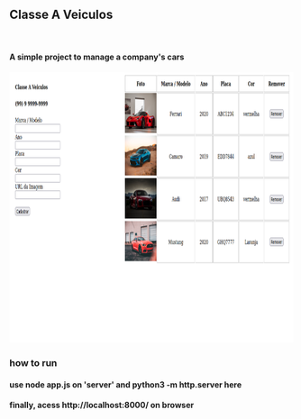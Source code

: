 ## Classe A Veiculos
<br>

#### A simple project to manage a company's cars

<img src="src/img.png" style="width:860px; height:480px">

### how to run

#### use node app.js on 'server' and python3 -m http.server here
#### finally, acess http://localhost:8000/ on browser
